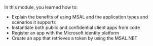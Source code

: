 In this module, you learned how to:

* Explain the benefits of using MSAL and the application types and scenarios it supports
* Instantiate both public and confidential client apps from code
* Register an app with the Microsoft identity platform
* Create an app that retrieves a token by using the MSAL.NET
